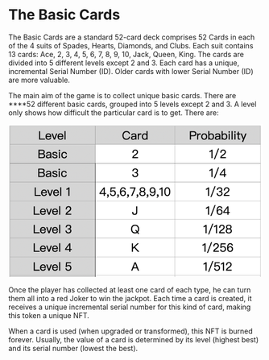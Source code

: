 # The Basic Cards

​The Basic Cards are a standard 52-card deck comprises 52 Cards in each of the 4 suits of Spades, Hearts, Diamonds, and Clubs. Each suit contains 13 cards: Ace, 2, 3, 4, 5, 6, 7, 8, 9, 10, Jack, Queen, King. The cards are divided into 5 different levels except 2 and 3. Each card has a unique, incremental Serial Number \(ID\). Older cards with lower Serial Number \(ID\) are more valuable.

The main aim of the game is to collect unique basic cards. There are ****52 different basic cards, grouped into 5  levels except 2 and 3. A level only shows how difficult the particular card is to get. There are:

![](../.gitbook/assets/basiccards.png)

​Once the player has collected at least one card of each type, he can turn them all into a red Joker to win the jackpot. Each time a card is created, it receives a unique incremental serial number for this kind of card, making this token a unique NFT. 

When a card is used \(when upgraded or transformed\), this NFT is burned forever. Usually, the value of a card is determined by its level \(highest best\) and its serial number \(lowest the best\).



